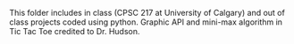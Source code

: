 This folder includes in class (CPSC 217 at University of Calgary) and out of class projects coded using python. Graphic API and mini-max algorithm in Tic Tac Toe credited to Dr. Hudson.
